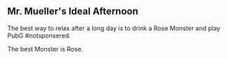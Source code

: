 ## Mr. Mueller's Ideal Afternoon

The best way to relax after a long day is to drink a Rose Monster and play PubG #notsponsered.

The best Monster is Rose.